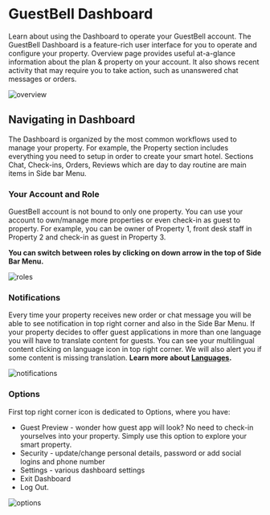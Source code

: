 # GuestBell Dashboard

Learn about using the Dashboard to operate your GuestBell account. The GuestBell Dashboard is a feature-rich user interface for you to operate and configure your property. Overview page provides useful at-a-glance information about the plan & property on your account. It also shows recent activity that may require you to take action, such as unanswered chat messages or orders.

![overview](https://static.guestbell.com/img/docs/overview/overview.jpg)

## Navigating in Dashboard

The Dashboard is organized by the most common workflows used to manage your property. For example, the Property section includes everything you need to setup in order to create your smart hotel. Sections Chat, Check-ins, Orders, Reviews which are day to day routine are main items in Side bar Menu.

### Your Account and Role

GuestBell account is not bound to only one property. You can use your account to own/manage more properties or even check-in as guest to property. For example, you can be owner of Property 1, front desk staff in Property 2 and check-in as guest in Property 3.

**You can switch between roles by clicking on down arrow in the top of Side Bar Menu.**

![roles](https://static.guestbell.com/img/docs/overview/switchRoles.jpg)

### Notifications

Every time your property receives new order or chat message you will be able to see notification in top right corner and also in the Side Bar Menu. If your property decides to offer guest applications in more than one language you will have to translate content for guests. You can see your multilingual content clicking on language icon in top right corner. We will also alert you if some content is missing translation. **Learn more about [Languages](languages.md).**

![notifications](https://static.guestbell.com/img/docs/overview/notifications.jpg)

### Options

First top right corner icon is dedicated to Options, where you have:

- Guest Preview - wonder how guest app will look? No need to check-in yourselves into your property. Simply use this option to explore your smart property.
- Security - update/change personal details, password or add social logins and phone number
- Settings - various dashboard settings
- Exit Dashboard
- Log Out.

![options](https://static.guestbell.com/img/docs/overview/optionsAccount.jpg)
